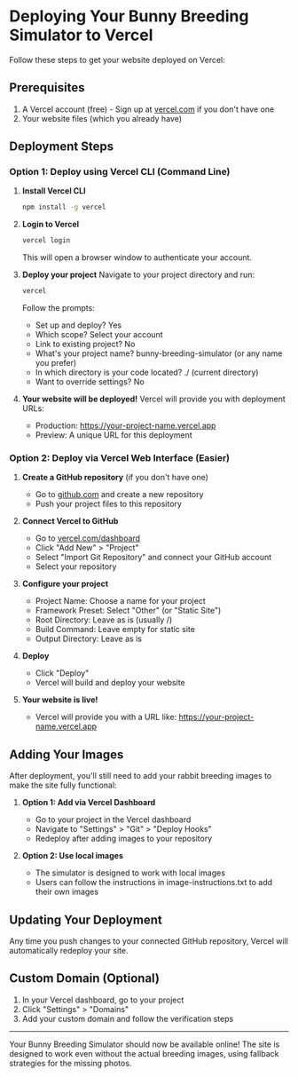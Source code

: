 # Deploying Your Bunny Breeding Simulator to Vercel

Follow these steps to get your website deployed on Vercel:

## Prerequisites

1. A Vercel account (free) - Sign up at [vercel.com](https://vercel.com) if you don't have one
2. Your website files (which you already have)

## Deployment Steps

### Option 1: Deploy using Vercel CLI (Command Line)

1. **Install Vercel CLI**
   ```bash
   npm install -g vercel
   ```

2. **Login to Vercel**
   ```bash
   vercel login
   ```
   This will open a browser window to authenticate your account.

3. **Deploy your project**
   Navigate to your project directory and run:
   ```bash
   vercel
   ```
   
   Follow the prompts:
   - Set up and deploy? Yes
   - Which scope? Select your account
   - Link to existing project? No
   - What's your project name? bunny-breeding-simulator (or any name you prefer)
   - In which directory is your code located? ./ (current directory)
   - Want to override settings? No

4. **Your website will be deployed!** 
   Vercel will provide you with deployment URLs:
   - Production: https://your-project-name.vercel.app
   - Preview: A unique URL for this deployment

### Option 2: Deploy via Vercel Web Interface (Easier)

1. **Create a GitHub repository** (if you don't have one)
   - Go to [github.com](https://github.com) and create a new repository
   - Push your project files to this repository

2. **Connect Vercel to GitHub**
   - Go to [vercel.com/dashboard](https://vercel.com/dashboard)
   - Click "Add New" > "Project"
   - Select "Import Git Repository" and connect your GitHub account
   - Select your repository

3. **Configure your project**
   - Project Name: Choose a name for your project
   - Framework Preset: Select "Other" (or "Static Site")
   - Root Directory: Leave as is (usually /)
   - Build Command: Leave empty for static site
   - Output Directory: Leave as is

4. **Deploy**
   - Click "Deploy"
   - Vercel will build and deploy your website

5. **Your website is live!**
   - Vercel will provide you with a URL like: https://your-project-name.vercel.app

## Adding Your Images

After deployment, you'll still need to add your rabbit breeding images to make the site fully functional:

1. **Option 1: Add via Vercel Dashboard**
   - Go to your project in the Vercel dashboard
   - Navigate to "Settings" > "Git" > "Deploy Hooks"
   - Redeploy after adding images to your repository

2. **Option 2: Use local images**
   - The simulator is designed to work with local images
   - Users can follow the instructions in image-instructions.txt to add their own images

## Updating Your Deployment

Any time you push changes to your connected GitHub repository, Vercel will automatically redeploy your site.

## Custom Domain (Optional)

1. In your Vercel dashboard, go to your project
2. Click "Settings" > "Domains"
3. Add your custom domain and follow the verification steps

---

Your Bunny Breeding Simulator should now be available online! The site is designed to work even without the actual breeding images, using fallback strategies for the missing photos. 